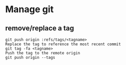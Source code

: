 # Manage git


## remove/replace a tag
```shell
git push origin :refs/tags/<tagname>
Replace the tag to reference the most recent commit
git tag -fa <tagname>
Push the tag to the remote origin
git push origin --tags
```

